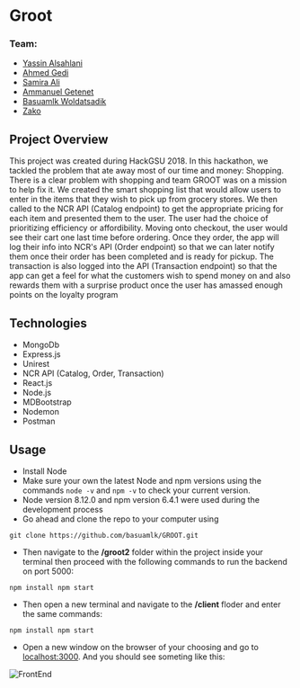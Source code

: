 # Groot

### Team:
+ [Yassin Alsahlani](https://github.com/TigerYassin)
+ [Ahmed Gedi](https://github.com/ajking98)
+ [Samira Ali](https://github.com/samiraali97)
+ [Ammanuel Getenet](https://github.com/ammanviii)
+ [Basuamlk Woldatsadik](https://github.com/basuamlk)
+ [Zako](https://github.com/Zako1)

## Project Overview

This project was created during HackGSU 2018. In this hackathon, we tackled the problem that ate away most of our time and money: Shopping. There is a clear problem with shopping and team GROOT was on a mission to help fix it. We created the smart shopping list that would allow users to enter in the items that they wish to pick up from grocery stores. We then called to the NCR API (Catalog endpoint) to get the appropriate pricing for each item and presented them to the user. The user had the choice of prioritizing efficiency or affordibility. Moving onto checkout, the user would see their cart one last time before ordering. Once they order, the app will log their info into NCR's API (Order endpoint) so that we can later notify them once their order has been completed and is ready for pickup. The transaction is also logged into the API (Transaction endpoint) so that the app can get a feel for what the customers wish to spend money on and also rewards them with a surprise product once the user has amassed enough points on the loyalty program


## Technologies

+ MongoDb
+ Express.js
+ Unirest
+ NCR API (Catalog, Order, Transaction)
+ React.js
+ Node.js
+ MDBootstrap
+ Nodemon
+ Postman

## Usage

- Install Node
- Make sure your own the latest Node and npm versions using the commands `node -v` and `npm -v` to check your current version.
- Node version 8.12.0 and npm version 6.4.1 were used during the development process
- Go ahead and clone the repo to your computer using

``
git clone https://github.com/basuamlk/GROOT.git
``

- Then navigate to the **/groot2** folder within the project inside your terminal then proceed with the following commands to run the backend on port 5000:

``
 npm install
 npm start
 ``

- Then open a new terminal and navigate to the **/client** floder and enter the same commands: 

``
  npm install
  npm start
``

- Open a new window on the browser of your choosing and go to [localhost:3000](http://localhost:3000/). And you should see someting like this: 

<img src="ex_img.png"
    align="middle"
     alt="FrontEnd" />

